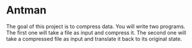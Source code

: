 # Antman

The goal of this project is to compress data. You will write two programs.
The first one will take a file as input and compress it.
The second one will take a compressed file as input and translate it back to its original state.
